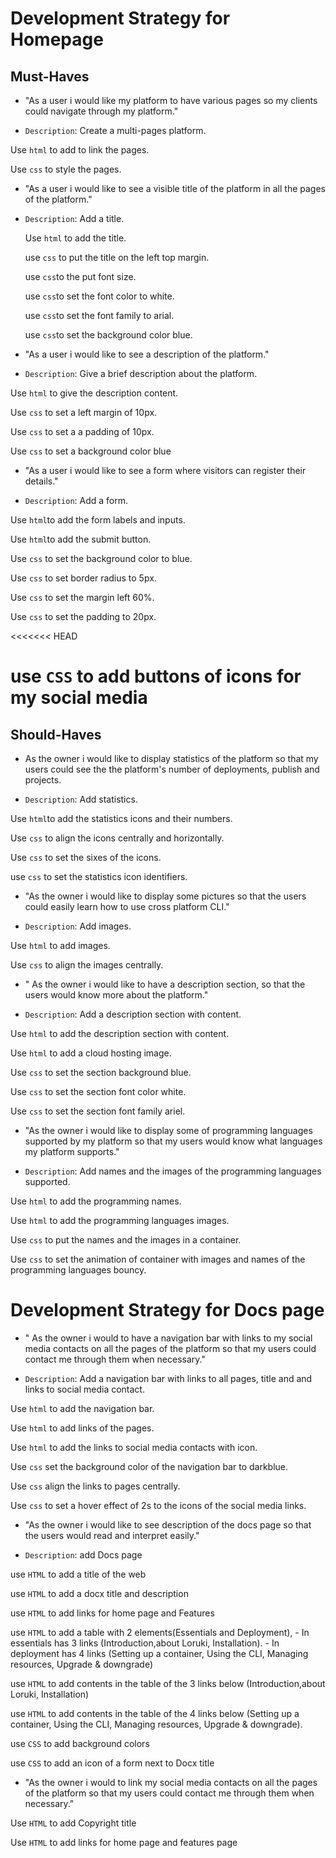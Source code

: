 # Development Strategy for Homepage

## Must-Haves

- "As a user i would like my platform to have various pages so my clients could
  navigate through my platform."

- `Description`: Create a multi-pages platform.

Use `html` to add to link the pages.

Use `css` to style the pages.

- "As a user i would like to see a visible title of the platform in all the
  pages of the platform."
- `Description`: Add a title.

  Use `html` to add the title.

  use `css` to put the title on the left top margin.

  use `css`to the put font size.

  use `css`to set the font color to white.

  use `css`to set the font family to arial.

  use `css`to set the background color blue.

- "As a user i would like to see a description of the platform."

- `Description`: Give a brief description about the platform.

Use `html` to give the description content.

Use `css` to set a left margin of 10px.

Use `css` to set a a padding of 10px.

Use `css` to set a background color blue

- "As a user i would like to see a form where visitors can register their
  details."

- `Description`: Add a form.

Use `html`to add the form labels and inputs.

Use `html`to add the submit button.

Use `css` to set the background color to blue.

Use `css` to set border radius to 5px.

Use `css` to set the margin left 60%.

Use `css` to set the padding to 20px.

<<<<<<< HEAD

# use `CSS` to add buttons of icons for my social media

## Should-Haves

- As the owner i would like to display statistics of the platform so that my
  users could see the the platform's number of deployments, publish and
  projects.

- `Description`: Add statistics.

Use `html`to add the statistics icons and their numbers.

Use `css` to align the icons centrally and horizontally.

Use `css` to set the sixes of the icons.

use `css` to set the statistics icon identifiers.

- "As the owner i would like to display some pictures so that the users could
  easily learn how to use cross platform CLI."

- `Description`: Add images.

Use `html` to add images.

Use `css` to align the images centrally.

- " As the owner i would like to have a description section, so that the users
  would know more about the platform."

- `Description`: Add a description section with content.

Use `html` to add the description section with content.

Use `html` to add a cloud hosting image.

Use `css` to set the section background blue.

Use `css` to set the section font color white.

Use `css` to set the section font family ariel.

- "As the owner i would like to display some of programming languages supported
  by my platform so that my users would know what languages my platform
  supports."

- `Description`: Add names and the images of the programming languages
  supported.

Use `html` to add the programming names.

Use `html` to add the programming languages images.

Use `css` to put the names and the images in a container.

Use `css` to set the animation of container with images and names of the
programming languages bouncy.

# Development Strategy for Docs page

- " As the owner i would to have a navigation bar with links to my social media
  contacts on all the pages of the platform so that my users could contact me
  through them when necessary."

- `Description`: Add a navigation bar with links to all pages, title and and
  links to social media contact.

Use `html` to add the navigation bar.

Use `html` to add links of the pages.

Use `html` to add the links to social media contacts with icon.

Use `css` set the background color of the navigation bar to darkblue.

Use `css` align the links to pages centrally.

Use `css` to set a hover effect of 2s to the icons of the social media links.

- "As the owner i would like to see description of the docs page so that the
  users would read and interpret easily."

- `Description`: add Docs page

use `HTML` to add a title of the web

use `HTML` to add a docx title and description

use `HTML` to add links for home page and Features

use `HTML` to add a table with 2 elements(Essentials and Deployment), - In
essentials has 3 links (Introduction,about Loruki, Installation). - In
deployment has 4 links (Setting up a container, Using the CLI, Managing
resources, Upgrade & downgrade)

use `HTML` to add contents in the table of the 3 links below (Introduction,about
Loruki, Installation)

use `HTML` to add contents in the table of the 4 links below (Setting up a
container, Using the CLI, Managing resources, Upgrade & downgrade).

use `CSS` to add background colors

use `CSS` to add an icon of a form next to Docx title

- "As the owner i would to link my social media contacts on all the pages of the
  platform so that my users could contact me through them when necessary."

Use `HTML` to add Copyright title

Use `HTML` to add links for home page and features page
